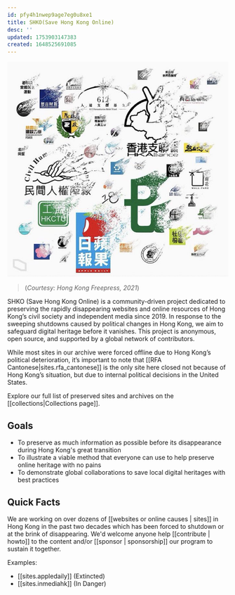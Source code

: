 ```yaml
---
id: pfy4h1nwep9age7eg0u8xe1
title: SHKO(Save Hong Kong Online)
desc: ''
updated: 1753903147383
created: 1648525691085
---
```


[![Great Extinction](/assets/extinctions.jpeg)](https://hongkongfp.com/2021/11/28/explainer-over-50-groups-gone-in-11-months-how-hong-kongs-pro-democracy-forces-crumbled/) 
> (_Courtesy: Hong Kong Freepress, 2021_) 

SHKO (Save Hong Kong Online) is a community-driven project dedicated to preserving the rapidly disappearing websites and online resources of Hong Kong’s civil society and independent media since 2019. In response to the sweeping shutdowns caused by political changes in Hong Kong, we aim to safeguard digital heritage before it vanishes. This project is anonymous, open source, and supported by a global network of contributors.

While most sites in our archive were forced offline due to Hong Kong’s political deterioration, it’s important to note that [[RFA Cantonese|sites.rfa_cantonese]] is the only site here closed not because of Hong Kong’s situation, but due to internal political decisions in the United States.

Explore our full list of preserved sites and archives on the [[collections|Collections page]].


## Goals
- To preserve as much information as possible before its disappearance during Hong Kong's great transition
- To illustrate a viable method that everyone can use to help preserve online heritage with no pains
- To demonstrate global collaborations to save local digital heritages with best practices


## Quick Facts

We are working on over dozens of [[websites or online causes | sites]] in Hong Kong in the past two decades which has been forced to shutdown or at the brink of disappearing. We'd welcome anyone help [[contribute | howto]] to the content and/or [[sponsor | sponsorship]] our program to sustain it together. 

Examples:
- [[sites.appledaily]] (Extincted)
- [[sites.inmediahk]] (In Danger)




